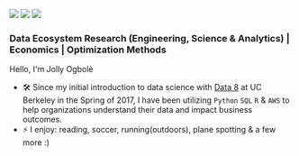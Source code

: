 [<img src="https://img.shields.io/badge/linkedin-%230077B5.svg?&style=for-the-badge&logo=linkedin&logoColor=white" />](http://www.linkedin.com/in/jollyogbole)
[<img src="https://img.shields.io/badge/Medium-12100E?style=for-the-badge&logo=medium&logoColor=white" />](https://medium.com/@jollywonder)
[<img src="https://img.shields.io/badge/Substack-%23006f5c.svg?style=for-the-badge&logo=substack&logoColor=FF6719" />](https://jollyio.substack.com/)

### Data Ecosystem Research (Engineering, Science & Analytics) | Economics | Optimization Methods

Hello, I'm Jolly Ogbolè

- 🛠️ Since my initial introduction to data science with [Data 8](https://www.data8.org/) at UC Berkeley in the Spring of 2017, I have been utilizing `Python` `SQL` `R` & `AWS` to help organizations understand their data and impact business outcomes.
- ⚡ I enjoy: reading, soccer, running(outdoors), plane spotting & a few more :)
  

